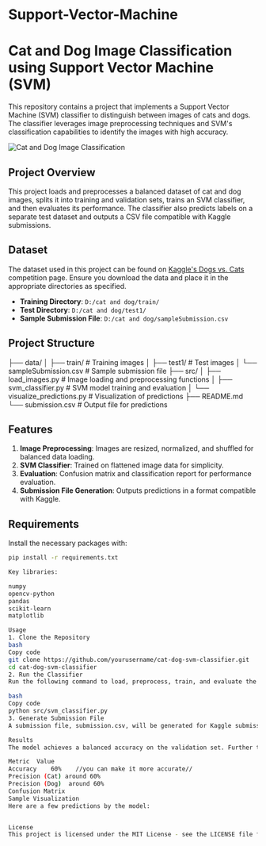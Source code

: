 # Support-Vector-Machine
# Cat and Dog Image Classification using Support Vector Machine (SVM)

This repository contains a project that implements a Support Vector Machine (SVM) classifier to distinguish between images of cats and dogs. The classifier leverages image preprocessing techniques and SVM's classification capabilities to identify the images with high accuracy.

![Cat and Dog Image Classification](https://your-image-link.jpg)

## Project Overview
This project loads and preprocesses a balanced dataset of cat and dog images, splits it into training and validation sets, trains an SVM classifier, and then evaluates its performance. The classifier also predicts labels on a separate test dataset and outputs a CSV file compatible with Kaggle submissions.

## Dataset
The dataset used in this project can be found on [Kaggle's Dogs vs. Cats](https://www.kaggle.com/c/dogs-vs-cats) competition page. Ensure you download the data and place it in the appropriate directories as specified.

- **Training Directory**: `D:/cat and dog/train/`
- **Test Directory**: `D:/cat and dog/test1/`
- **Sample Submission File**: `D:/cat and dog/sampleSubmission.csv`

## Project Structure
├── data/ │ ├── train/ # Training images │ ├── test1/ # Test images │ └── sampleSubmission.csv # Sample submission file ├── src/ │ ├── load_images.py # Image loading and preprocessing functions │ ├── svm_classifier.py # SVM model training and evaluation │ └── visualize_predictions.py # Visualization of predictions ├── README.md └── submission.csv # Output file for predictions

## Features
1. **Image Preprocessing**: Images are resized, normalized, and shuffled for balanced data loading.
2. **SVM Classifier**: Trained on flattened image data for simplicity.
3. **Evaluation**: Confusion matrix and classification report for performance evaluation.
4. **Submission File Generation**: Outputs predictions in a format compatible with Kaggle.

## Requirements
Install the necessary packages with:
```bash
pip install -r requirements.txt

Key libraries:

numpy
opencv-python
pandas
scikit-learn
matplotlib

Usage
1. Clone the Repository
bash
Copy code
git clone https://github.com/yourusername/cat-dog-svm-classifier.git
cd cat-dog-svm-classifier
2. Run the Classifier
Run the following command to load, preprocess, train, and evaluate the SVM model:

bash
Copy code
python src/svm_classifier.py
3. Generate Submission File
A submission file, submission.csv, will be generated for Kaggle submissions after running the classifier on the test dataset.r

Results
The model achieves a balanced accuracy on the validation set. Further tuning of parameters, such as the kernel type, may improve the results.

Metric	Value
Accuracy	60%    //you can make it more accurate//
Precision (Cat)	around 60%  
Precision (Dog)	 around 60%
Confusion Matrix	
Sample Visualization
Here are a few predictions by the model:


License
This project is licensed under the MIT License - see the LICENSE file for details.



